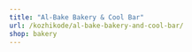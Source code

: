 ```yaml
---
title: "Al-Bake Bakery & Cool Bar"
url: /kozhikode/al-bake-bakery-and-cool-bar/
shop: bakery
---
```

